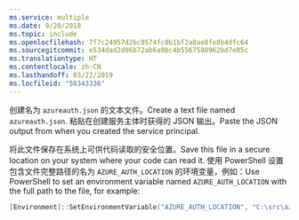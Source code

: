 ```yaml
---
ms.service: multiple
ms.date: 9/20/2018
ms.topic: include
ms.openlocfilehash: 7f7c24957d2bc0574fc0b1bf2a8ae8fe8b4dfc64
ms.sourcegitcommit: e534dad2d96b72ab6a9bc4b5567508962bd7e05c
ms.translationtype: HT
ms.contentlocale: zh-CN
ms.lasthandoff: 03/22/2019
ms.locfileid: "58343336"
---
```

<span data-ttu-id="24c9f-101">创建名为 `azureauth.json` 的文本文件。</span><span class="sxs-lookup"><span data-stu-id="24c9f-101">Create a text file named `azureauth.json`.</span></span> <span data-ttu-id="24c9f-102">粘贴在创建服务主体时获得的 JSON 输出。</span><span class="sxs-lookup"><span data-stu-id="24c9f-102">Paste the JSON output from when you created the service principal.</span></span>

<span data-ttu-id="24c9f-103">将此文件保存在系统上可供代码读取的安全位置。</span><span class="sxs-lookup"><span data-stu-id="24c9f-103">Save this file in a secure location on your system where your code can read it.</span></span> <span data-ttu-id="24c9f-104">使用 PowerShell 设置包含文件完整路径的名为 `AZURE_AUTH_LOCATION` 的环境变量，例如：</span><span class="sxs-lookup"><span data-stu-id="24c9f-104">Use PowerShell to set an environment variable named `AZURE_AUTH_LOCATION` with the full path to the file, for example:</span></span>

```powershell
[Environment]::SetEnvironmentVariable("AZURE_AUTH_LOCATION", "C:\src\azureauth.json", "User")
```
